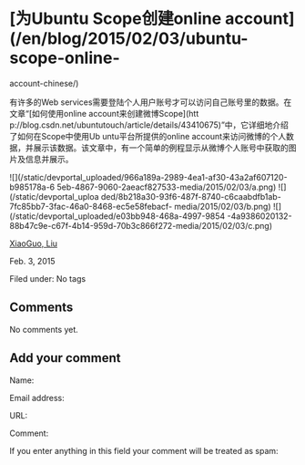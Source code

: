 





#  [为Ubuntu Scope创建online account](/en/blog/2015/02/03/ubuntu-scope-online-
account-chinese/)

有许多的Web services需要登陆个人用户账号才可以访问自己账号里的数据。在文章“[如何使用online account来创建微博Scope](htt
p://blog.csdn.net/ubuntutouch/article/details/43410675)”中，它详细地介绍了如何在Scope中使用Ub
untu平台所提供的online account来访问微博的个人数据，并展示该数据。该文章中，有一个简单的例程显示从微博个人账号中获取的图片及信息并展示。

![](/static/devportal_uploaded/966a189a-2989-4ea1-af30-43a2af607120-b985178a-6
5eb-4867-9060-2aeacf827533-media/2015/02/03/a.png) ![](/static/devportal_uploa
ded/8b218a30-93f6-487f-8740-c6caabdfb1ab-7fc85bb7-3fac-46a0-8468-ec5e58febacf-
media/2015/02/03/b.png) ![](/static/devportal_uploaded/e03bb948-468a-4997-9854
-4a9386020132-88b47c9e-c67f-4b14-959d-70b3c866f272-media/2015/02/03/c.png)

[XiaoGuo, Liu](/en/blog/authors/liu-xiao-guo/)

Feb. 3, 2015

Filed under: No tags





## Comments

No comments yet.

## Add your comment

Name:

Email address:

URL:

Comment:

If you enter anything in this field your comment will be treated as spam:





